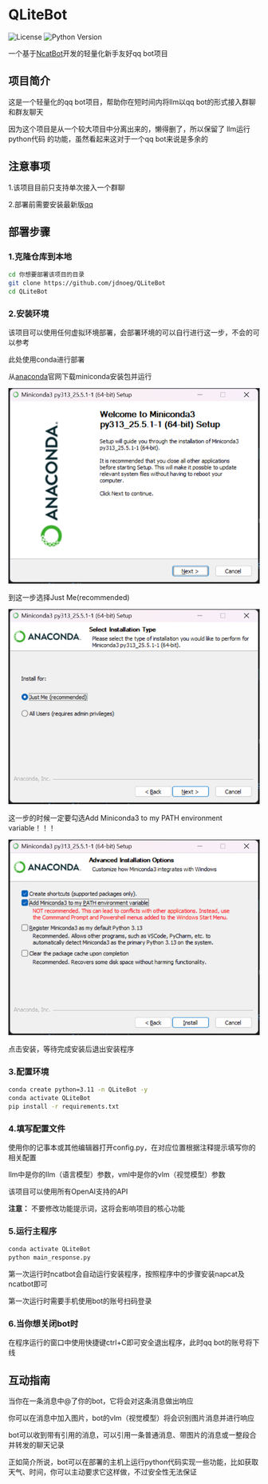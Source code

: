 # QLiteBot

![License](https://img.shields.io/badge/license-Non--Commercial-blue.svg)
![Python Version](https://img.shields.io/badge/python-3.11-blue)

一个基于[NcatBot](https://github.com/liyihao1110/ncatbot)开发的轻量化新手友好qq bot项目

## 项目简介

这是一个轻量化的qq bot项目，帮助你在短时间内将llm以qq bot的形式接入群聊和群友聊天

因为这个项目是从一个较大项目中分离出来的，懒得删了，所以保留了 llm运行python代码 的功能，虽然看起来这对于一个qq bot来说是多余的

## 注意事项

1.该项目目前只支持单次接入一个群聊

2.部署前需要安装最新版[qq](https://im.qq.com/index/)

## 部署步骤

### 1.克隆仓库到本地

```bash
cd 你想要部署该项目的目录
git clone https://github.com/jdnoeg/QLiteBot
cd QLiteBot
```

### 2.安装环境

该项目可以使用任何虚拟环境部署，会部署环境的可以自行进行这一步，不会的可以参考

此处使用conda进行部署

从[anaconda](https://repo.anaconda.com/miniconda/Miniconda3-latest-Windows-x86_64.exe)官网下载miniconda安装包并运行

![image](assets/1.png)

到这一步选择Just Me(recommended)

![image](assets/2.png)

这一步的时候一定要勾选Add Miniconda3 to my PATH environment variable！！！

![image](assets/3.png)

点击安装，等待完成安装后退出安装程序

### 3.配置环境

```bash
conda create python=3.11 -n QLiteBot -y
conda activate QLiteBot
pip install -r requirements.txt
```

### 4.填写配置文件

使用你的记事本或其他编辑器打开config.py，在对应位置根据注释提示填写你的相关配置

llm中是你的llm（语言模型）参数，vml中是你的vlm（视觉模型）参数

该项目可以使用所有OpenAI支持的API

**注意：** 不要修改功能提示词，这将会影响项目的核心功能

### 5.运行主程序

```bash
conda activate QLiteBot
python main_response.py
```

第一次运行时ncatbot会自动运行安装程序，按照程序中的步骤安装napcat及ncatbot即可

第一次运行时需要手机使用bot的账号扫码登录

### 6.当你想关闭bot时

在程序运行的窗口中使用快捷键ctrl+C即可安全退出程序，此时qq bot的账号将下线

## 互动指南

当你在一条消息中@了你的bot，它将会对这条消息做出响应

你可以在消息中加入图片，bot的vlm（视觉模型）将会识别图片消息并进行响应

bot可以收到带有引用的消息，可以引用一条普通消息、带图片的消息或一整段合并转发的聊天记录

正如简介所说，bot可以在部署的主机上运行python代码实现一些功能，比如获取天气、时间，你可以主动要求它这样做，不过安全性无法保证